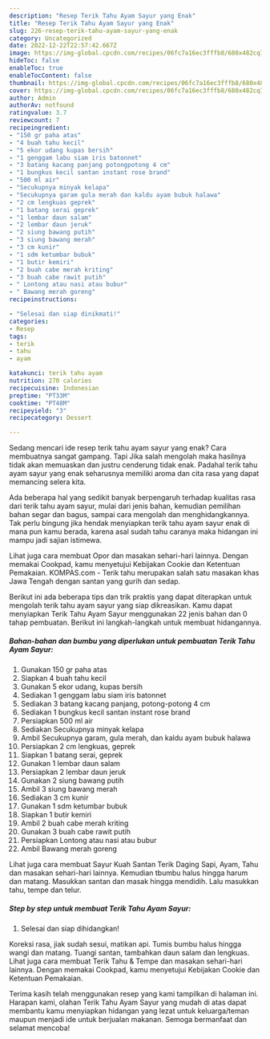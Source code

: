 ```yaml
---
description: "Resep Terik Tahu Ayam Sayur yang Enak"
title: "Resep Terik Tahu Ayam Sayur yang Enak"
slug: 226-resep-terik-tahu-ayam-sayur-yang-enak
category: Uncategorized
date: 2022-12-22T22:57:42.667Z
image: https://img-global.cpcdn.com/recipes/06fc7a16ec3fffb8/680x482cq70/terik-tahu-ayam-sayur-foto-resep-utama.jpg
hideToc: false
enableToc: true
enableTocContent: false
thumbnail: https://img-global.cpcdn.com/recipes/06fc7a16ec3fffb8/680x482cq70/terik-tahu-ayam-sayur-foto-resep-utama.jpg
cover: https://img-global.cpcdn.com/recipes/06fc7a16ec3fffb8/680x482cq70/terik-tahu-ayam-sayur-foto-resep-utama.jpg
author: Admin
authorAv: notfound
ratingvalue: 3.7
reviewcount: 7
recipeingredient:
- "150 gr paha atas"
- "4 buah tahu kecil"
- "5 ekor udang kupas bersih"
- "1 genggam labu siam iris batonnet"
- "3 batang kacang panjang potongpotong 4 cm"
- "1 bungkus kecil santan instant rose brand"
- "500 ml air"
- "Secukupnya minyak kelapa"
- "Secukupnya garam gula merah dan kaldu ayam bubuk halawa"
- "2 cm lengkuas geprek"
- "1 batang serai geprek"
- "1 lembar daun salam"
- "2 lembar daun jeruk"
- "2 siung bawang putih"
- "3 siung bawang merah"
- "3 cm kunir"
- "1 sdm ketumbar bubuk"
- "1 butir kemiri"
- "2 buah cabe merah kriting"
- "3 buah cabe rawit putih"
- " Lontong atau nasi atau bubur"
- " Bawang merah goreng"
recipeinstructions:

- "Selesai dan siap dinikmati!"
categories:
- Resep
tags:
- terik
- tahu
- ayam

katakunci: terik tahu ayam 
nutrition: 270 calories
recipecuisine: Indonesian
preptime: "PT33M"
cooktime: "PT48M"
recipeyield: "3"
recipecategory: Dessert

---
```



Sedang mencari ide resep terik tahu ayam sayur yang enak? Cara membuatnya sangat gampang. Tapi Jika salah mengolah maka hasilnya tidak akan memuaskan dan justru cenderung tidak enak. Padahal terik tahu ayam sayur yang enak seharusnya memiliki aroma dan cita rasa yang dapat memancing selera kita.


Ada beberapa hal yang sedikit banyak berpengaruh terhadap kualitas rasa dari terik tahu ayam sayur, mulai dari jenis bahan, kemudian pemilihan bahan segar dan bagus, sampai cara mengolah dan menghidangkannya. Tak perlu bingung jika hendak menyiapkan terik tahu ayam sayur enak di mana pun kamu berada, karena asal sudah tahu caranya maka hidangan ini mampu jadi sajian istimewa.

Lihat juga cara membuat Opor dan masakan sehari-hari lainnya. Dengan memakai Cookpad, kamu menyetujui Kebijakan Cookie dan Ketentuan Pemakaian. KOMPAS.com - Terik tahu merupakan salah satu masakan khas Jawa Tengah dengan santan yang gurih dan sedap.


Berikut ini ada beberapa tips dan trik praktis yang dapat diterapkan untuk mengolah terik tahu ayam sayur yang siap dikreasikan. Kamu dapat menyiapkan Terik Tahu Ayam Sayur menggunakan 22 jenis bahan dan 0 tahap pembuatan. Berikut ini langkah-langkah untuk membuat hidangannya.

<!--inarticleads1-->

##### Bahan-bahan dan bumbu yang diperlukan untuk pembuatan Terik Tahu Ayam Sayur:

1. Gunakan 150 gr paha atas
1. Siapkan 4 buah tahu kecil
1. Gunakan 5 ekor udang, kupas bersih
1. Sediakan 1 genggam labu siam iris batonnet
1. Sediakan 3 batang kacang panjang, potong-potong 4 cm
1. Sediakan 1 bungkus kecil santan instant rose brand
1. Persiapkan 500 ml air
1. Sediakan Secukupnya minyak kelapa
1. Ambil Secukupnya garam, gula merah, dan kaldu ayam bubuk halawa
1. Persiapkan 2 cm lengkuas, geprek
1. Siapkan 1 batang serai, geprek
1. Gunakan 1 lembar daun salam
1. Persiapkan 2 lembar daun jeruk
1. Gunakan 2 siung bawang putih
1. Ambil 3 siung bawang merah
1. Sediakan 3 cm kunir
1. Gunakan 1 sdm ketumbar bubuk
1. Siapkan 1 butir kemiri
1. Ambil 2 buah cabe merah kriting
1. Gunakan 3 buah cabe rawit putih
1. Persiapkan  Lontong atau nasi atau bubur
1. Ambil  Bawang merah goreng


Lihat juga cara membuat Sayur Kuah Santan Terik Daging Sapi, Ayam, Tahu dan masakan sehari-hari lainnya. Kemudian tbumbu halus hingga harum dan matang. Masukkan santan dan masak hingga mendidih. Lalu masukkan tahu, tempe dan telur. 

<!--inarticleads2-->

##### Step by step untuk membuat Terik Tahu Ayam Sayur:


1. Selesai dan siap dihidangkan!

Koreksi rasa, jiak sudah sesui, matikan api. Tumis bumbu halus hingga wangi dan matang. Tuangi santan, tambahkan daun salam dan lengkuas. Lihat juga cara membuat Terik Tahu &amp; Tempe dan masakan sehari-hari lainnya. Dengan memakai Cookpad, kamu menyetujui Kebijakan Cookie dan Ketentuan Pemakaian. 

Terima kasih telah menggunakan resep yang kami tampilkan di halaman ini. Harapan kami, olahan Terik Tahu Ayam Sayur yang mudah di atas dapat membantu kamu menyiapkan hidangan yang lezat untuk keluarga/teman maupun menjadi ide untuk berjualan makanan. Semoga bermanfaat dan selamat mencoba!
